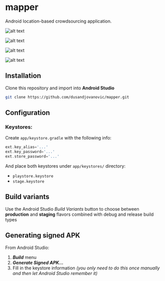# mapper
Android location-based crowdsourcing application.

![alt text][screenshot_home]

[screenshot_home]: meta/Screenshot_2018-09-08-15-53-57.png

![alt text][screenshot_navigation]

[screenshot_navigation]: meta/Screenshot_2018-09-08-15-59-30.png

![alt text][screenshot_discover]

[screenshot_discover]: meta/Screenshot_2018-09-08-16-00-30.png

![alt text][screenshot_map]

[screenshot_map]: meta/Screenshot_2018-09-08-15-58-57.png

## Installation
Clone this repository and import into **Android Studio**
```bash
git clone https://github.com/dusandjovanovic/mapper.git
```

## Configuration
### Keystores:
Create `app/keystore.gradle` with the following info:
```gradle
ext.key_alias='...'
ext.key_password='...'
ext.store_password='...'
```
And place both keystores under `app/keystores/` directory:
- `playstore.keystore`
- `stage.keystore`


## Build variants
Use the Android Studio *Build Variants* button to choose between **production** and **staging** flavors combined with debug and release build types


## Generating signed APK
From Android Studio:
1. ***Build*** menu
2. ***Generate Signed APK...***
3. Fill in the keystore information *(you only need to do this once manually and then let Android Studio remember it)*
